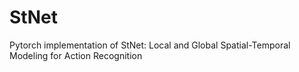 # StNet
Pytorch implementation of StNet: Local and Global Spatial-Temporal Modeling for Action Recognition 
